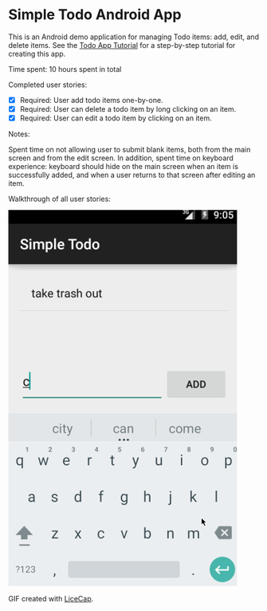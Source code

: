 # Simple Todo Android App

This is an Android demo application for managing Todo items: add, edit, and delete items. See the [Todo App Tutorial](http://courses.codepath.com/snippets/intro_to_android/prework) for a step-by-step tutorial for creating this app.

Time spent: 10 hours spent in total

Completed user stories:

 * [x] Required: User add todo items one-by-one.
 * [x] Required: User can delete a todo item by long clicking on an item.
 * [x] Required: User can edit a todo item by clicking on an item.

Notes:

Spent time on not allowing user to submit blank items, both from the main screen and from the edit screen. In addition, spent time on keyboard experience: keyboard should hide on the main screen when an item is successfully added, and when a user returns to that screen after editing an item.

Walkthrough of all user stories:

![Video Walkthrough](codepath_todo_app_gif.gif)

GIF created with [LiceCap](http://www.cockos.com/licecap/).